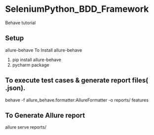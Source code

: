 # SeleniumPython_BDD_Framework
Behave tutorial

Setup
------------------
allure-behave
To Install allure-behave
 1) pip install allure-behave
 2) pycharm package

To execute test cases & generate report files( .json).
--------------------------------------------------
 behave -f allure_behave.formatter:AllureFormatter -o reports/ features

To Generate Allure report
--------------------------------------------
 allure serve reports/
